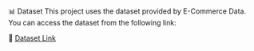 📊 Dataset
This project uses the dataset provided by E-Commerce Data.
You can access the dataset from the following link:

🔗 [Dataset Link ](https://www.kaggle.com/datasets/carrie1/ecommerce-data)
